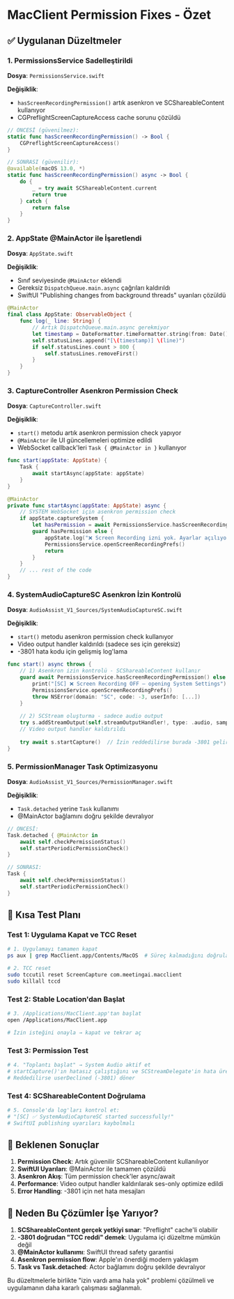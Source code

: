 # MacClient Permission Fixes - Özet

## ✅ Uygulanan Düzeltmeler

### 1. PermissionsService Sadelleştirildi
**Dosya**: `PermissionsService.swift`

**Değişiklik**: 
- `hasScreenRecordingPermission()` artık asenkron ve SCShareableContent kullanıyor
- CGPreflightScreenCaptureAccess cache sorunu çözüldü

```swift
// ÖNCESİ (güvenilmez):
static func hasScreenRecordingPermission() -> Bool {
    CGPreflightScreenCaptureAccess()
}

// SONRASI (güvenilir):
@available(macOS 13.0, *)
static func hasScreenRecordingPermission() async -> Bool {
    do { 
        _ = try await SCShareableContent.current
        return true
    } catch { 
        return false 
    }
}
```

### 2. AppState @MainActor ile İşaretlendi
**Dosya**: `AppState.swift`

**Değişiklik**:
- Sınıf seviyesinde `@MainActor` eklendi
- Gereksiz `DispatchQueue.main.async` çağrıları kaldırıldı
- SwiftUI "Publishing changes from background threads" uyarıları çözüldü

```swift
@MainActor
final class AppState: ObservableObject {
    func log(_ line: String) {
        // Artık DispatchQueue.main.async gerekmiyor
        let timestamp = DateFormatter.timeFormatter.string(from: Date())
        self.statusLines.append("[\(timestamp)] \(line)")
        if self.statusLines.count > 800 { 
            self.statusLines.removeFirst() 
        }
    }
}
```

### 3. CaptureController Asenkron Permission Check
**Dosya**: `CaptureController.swift`

**Değişiklik**:
- `start()` metodu artık asenkron permission check yapıyor
- `@MainActor` ile UI güncellemeleri optimize edildi
- WebSocket callback'leri `Task { @MainActor in }` kullanıyor

```swift
func start(appState: AppState) {
    Task {
        await startAsync(appState: appState)
    }
}

@MainActor
private func startAsync(appState: AppState) async {
    // SYSTEM WebSocket için asenkron permission check
    if appState.captureSystem {
        let hasPermission = await PermissionsService.hasScreenRecordingPermission()
        guard hasPermission else {
            appState.log("❌ Screen Recording izni yok. Ayarlar açılıyor...")
            PermissionsService.openScreenRecordingPrefs()
            return
        }
    }
    // ... rest of the code
}
```

### 4. SystemAudioCaptureSC Asenkron İzin Kontrolü
**Dosya**: `AudioAssist_V1_Sources/SystemAudioCaptureSC.swift`

**Değişiklik**:
- `start()` metodu asenkron permission check kullanıyor
- Video output handler kaldırıldı (sadece ses için gereksiz)
- -3801 hata kodu için gelişmiş log'lama

```swift
func start() async throws {
    // 1) Asenkron izin kontrolü - SCShareableContent kullanır
    guard await PermissionsService.hasScreenRecordingPermission() else {
        print("[SC] ❌ Screen Recording OFF – opening System Settings")
        PermissionsService.openScreenRecordingPrefs()
        throw NSError(domain: "SC", code: -3, userInfo: [...])
    }
    
    // 2) SCStream oluşturma - sadece audio output
    try s.addStreamOutput(self.streamOutputHandler!, type: .audio, sampleHandlerQueue: audioQueue)
    // Video output handler kaldırıldı
    
    try await s.startCapture()  // İzin reddedilirse burada -3801 gelir
}
```

### 5. PermissionManager Task Optimizasyonu
**Dosya**: `AudioAssist_V1_Sources/PermissionManager.swift`

**Değişiklik**:
- `Task.detached` yerine `Task` kullanımı
- @MainActor bağlamını doğru şekilde devralıyor

```swift
// ÖNCESİ:
Task.detached { @MainActor in
    await self.checkPermissionStatus()
    self.startPeriodicPermissionCheck()
}

// SONRASI:
Task { 
    await self.checkPermissionStatus()
    self.startPeriodicPermissionCheck()
}
```

## 🧪 Kısa Test Planı

### Test 1: Uygulama Kapat ve TCC Reset
```bash
# 1. Uygulamayı tamamen kapat
ps aux | grep MacClient.app/Contents/MacOS  # Süreç kalmadığını doğrula

# 2. TCC reset
sudo tccutil reset ScreenCapture com.meetingai.macclient
sudo killall tccd
```

### Test 2: Stable Location'dan Başlat
```bash
# 3. /Applications/MacClient.app'tan başlat
open /Applications/MacClient.app

# İzin isteğini onayla → kapat ve tekrar aç
```

### Test 3: Permission Test
```bash
# 4. "Toplantı başlat" → System Audio aktif et
# startCapture()'ın hatasız çalıştığını ve SCStreamDelegate'in hata üretmediğini doğrula
# Reddedilirse userDeclined (-3801) döner
```

### Test 4: SCShareableContent Doğrulama
```bash
# 5. Console'da log'ları kontrol et:
# "[SC] ✅ SystemAudioCaptureSC started successfully!"
# SwiftUI publishing uyarıları kaybolmalı
```

## 🎯 Beklenen Sonuçlar

1. **Permission Check**: Artık güvenilir SCShareableContent kullanılıyor
2. **SwiftUI Uyarıları**: @MainActor ile tamamen çözüldü
3. **Asenkron Akış**: Tüm permission check'ler async/await
4. **Performance**: Video output handler kaldırılarak ses-only optimize edildi
5. **Error Handling**: -3801 için net hata mesajları

## 🔄 Neden Bu Çözümler İşe Yarıyor?

1. **SCShareableContent gerçek yetkiyi sınar**: "Preflight" cache'li olabilir
2. **-3801 doğrudan "TCC reddi" demek**: Uygulama içi düzeltme mümkün değil
3. **@MainActor kullanımı**: SwiftUI thread safety garantisi
4. **Asenkron permission flow**: Apple'ın önerdiği modern yaklaşım
5. **Task vs Task.detached**: Actor bağlamını doğru şekilde devralıyor

Bu düzeltmelerle birlikte "izin vardı ama hala yok" problemi çözülmeli ve uygulamanın daha kararlı çalışması sağlanmalı.
